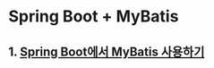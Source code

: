 # Spring Boot + MyBatis

## 1. [Spring Boot에서 MyBatis 사용하기](https://velog.io/@yshjft/Spring-Boot%EC%97%90%EC%84%9C-Mybatis-%EC%82%AC%EC%9A%A9%ED%95%98%EA%B8%B0)